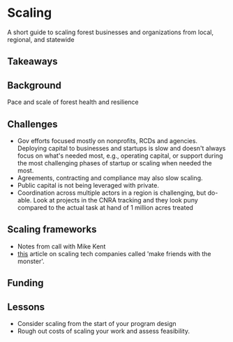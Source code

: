# Scaling
A short guide to scaling forest businesses and organizations from local, regional, and statewide

## Takeaways

## Background
Pace and scale of forest health and resilience

## Challenges
- Gov efforts focused mostly on nonprofits, RCDs and agencies. Deploying capital to businesses and startups is slow and doesn't always focus on what's needed most, e.g., operating capital, or support during the most challenging phases of startup or scaling when needed the most.
- Agreements, contracting and compliance may also slow scaling.
- Public capital is not being leveraged with private.
- Coordination across multiple actors in a region is challenging, but do-able. Look at projects in the CNRA tracking and they look puny compared to the actual task at hand of 1 million acres treated

## Scaling frameworks
- Notes from call with Mike Kent
- [this](https://review.firstround.com/make-friends-with-the-monster-chewing-on-your-leg-and-other-tips-for-surviving-startups/) article on scaling tech companies called 'make friends with the monster'. 

## Funding

## Lessons
- Consider scaling from the start of your program design
- Rough out costs of scaling your work and assess feasibility. 
